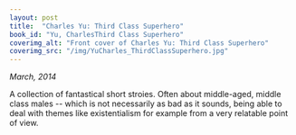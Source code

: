 ```yaml
---
layout: post
title:  "Charles Yu: Third Class Superhero"
book_id: "Yu, CharlesThird Class Superhero"
coverimg_alt: "Front cover of Charles Yu: Third Class Superhero"
coverimg_src: "/img/YuCharles_ThirdClassSuperhero.jpg"
---
```


_March, 2014_

A collection of fantastical short stroies. Often about middle-aged,
middle class males -- which is not necessarily as bad as it sounds,
being able to deal with themes like existentialism for example from a
very relatable point of view.
